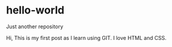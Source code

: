 # hello-world
Just another repository

Hi,
This is my first post as I learn using GIT. I love HTML and CSS.
